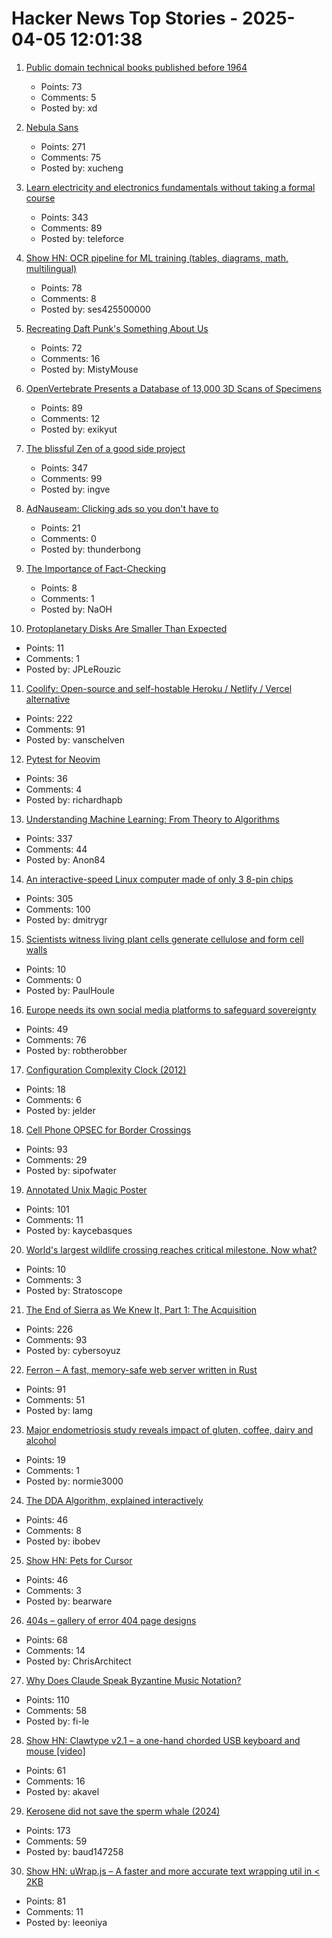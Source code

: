 # Hacker News Top Stories - 2025-04-05 12:01:38

1. [Public domain technical books published before 1964](http://www.tubebooks.org/technical_books_online.htm)
   - Points: 73
   - Comments: 5
   - Posted by: xd

2. [Nebula Sans](https://nebulasans.com/)
   - Points: 271
   - Comments: 75
   - Posted by: xucheng

3. [Learn electricity and electronics fundamentals without taking a formal course](https://simonmonk.org/tyee7)
   - Points: 343
   - Comments: 89
   - Posted by: teleforce

4. [Show HN: OCR pipeline for ML training (tables, diagrams, math, multilingual)](https://github.com/ses4255/Versatile-OCR-Program)
   - Points: 78
   - Comments: 8
   - Posted by: ses425500000

5. [Recreating Daft Punk's Something About Us](https://thoughts-and-things.ghost.io/recreating-daft-punks-something-about-us/)
   - Points: 72
   - Comments: 16
   - Posted by: MistyMouse

6. [OpenVertebrate Presents a Database of 13,000 3D Scans of Specimens](https://www.openculture.com/2024/03/openvertebrate-presents-a-massive-database-of-13000-3d-scans-of-vertebrate-specimens.html)
   - Points: 89
   - Comments: 12
   - Posted by: exikyut

7. [The blissful Zen of a good side project](https://joshcollinsworth.com/blog/the-blissful-zen-of-a-good-side-project)
   - Points: 347
   - Comments: 99
   - Posted by: ingve

8. [AdNauseam: Clicking ads so you don't have to](https://adnauseam.io/)
   - Points: 21
   - Comments: 0
   - Posted by: thunderbong

9. [The Importance of Fact-Checking](https://lithub.com/on-the-episode-that-changed-ira-glasss-this-american-life-forever/)
   - Points: 8
   - Comments: 1
   - Posted by: NaOH

10. [Protoplanetary Disks Are Smaller Than Expected](https://www.centauri-dreams.org/2025/04/04/protoplanetary-disks-are-smaller-than-expected/)
   - Points: 11
   - Comments: 1
   - Posted by: JPLeRouzic

11. [Coolify: Open-source and self-hostable Heroku / Netlify / Vercel alternative](https://coolify.io/)
   - Points: 222
   - Comments: 91
   - Posted by: vanschelven

12. [Pytest for Neovim](https://github.com/richardhapb/pytest.nvim)
   - Points: 36
   - Comments: 4
   - Posted by: richardhapb

13. [Understanding Machine Learning: From Theory to Algorithms](https://www.cs.huji.ac.il/~shais/UnderstandingMachineLearning/copy.html)
   - Points: 337
   - Comments: 44
   - Posted by: Anon84

14. [An interactive-speed Linux computer made of only 3 8-pin chips](https://dmitry.gr/?r=05.Projects&proj=36.%208pinLinux)
   - Points: 305
   - Comments: 100
   - Posted by: dmitrygr

15. [Scientists witness living plant cells generate cellulose and form cell walls](https://phys.org/news/2025-03-scientists-witness-cells-generate-cellulose.html)
   - Points: 10
   - Comments: 0
   - Posted by: PaulHoule

16. [Europe needs its own social media platforms to safeguard sovereignty](https://mediascope.group/europe-needs-its-own-social-media-platforms-to-safeguard-sovereignty/)
   - Points: 49
   - Comments: 76
   - Posted by: robtherobber

17. [Configuration Complexity Clock (2012)](http://mikehadlow.blogspot.com/2012/05/configuration-complexity-clock.html)
   - Points: 18
   - Comments: 6
   - Posted by: jelder

18. [Cell Phone OPSEC for Border Crossings](https://www.schneier.com/blog/archives/2025/04/cell-phone-opsec-for-border-crossings.html)
   - Points: 93
   - Comments: 29
   - Posted by: sipofwater

19. [Annotated Unix Magic Poster](https://unixmagic.net/)
   - Points: 101
   - Comments: 11
   - Posted by: kaycebasques

20. [World's largest wildlife crossing reaches critical milestone. Now what?](https://www.yahoo.com/news/worlds-largest-wildlife-crossing-reaches-100046299.html)
   - Points: 10
   - Comments: 3
   - Posted by: Stratoscope

21. [The End of Sierra as We Knew It, Part 1: The Acquisition](https://www.filfre.net/2025/04/the-end-of-sierra-as-we-knew-it-part-1-the-acquisition/)
   - Points: 226
   - Comments: 93
   - Posted by: cybersoyuz

22. [Ferron – A fast, memory-safe web server written in Rust](https://github.com/ferronweb/ferron)
   - Points: 91
   - Comments: 51
   - Posted by: lamg

23. [Major endometriosis study reveals impact of gluten, coffee, dairy and alcohol](https://www.theguardian.com/society/2025/apr/05/major-endometriosis-study-reveals-impact-of-gluten-coffee-dairy-and-alcohol)
   - Points: 19
   - Comments: 1
   - Posted by: normie3000

24. [The DDA Algorithm, explained interactively](https://aaaa.sh/creatures/dda-algorithm-interactive)
   - Points: 46
   - Comments: 8
   - Posted by: ibobev

25. [Show HN: Pets for Cursor](undefined)
   - Points: 46
   - Comments: 3
   - Posted by: bearware

26. [404s – gallery of error 404 page designs](https://www.404s.design/)
   - Points: 68
   - Comments: 14
   - Posted by: ChrisArchitect

27. [Why Does Claude Speak Byzantine Music Notation?](https://fi-le.net/byzantine/)
   - Points: 110
   - Comments: 58
   - Posted by: fi-le

28. [Show HN: Clawtype v2.1 – a one-hand chorded USB keyboard and mouse [video]](https://www.youtube.com/watch?v=N2PSiOl-auM)
   - Points: 61
   - Comments: 16
   - Posted by: akavel

29. [Kerosene did not save the sperm whale (2024)](https://edconway.substack.com/p/no-kerosene-did-not-save-the-sperm)
   - Points: 173
   - Comments: 59
   - Posted by: baud147258

30. [Show HN: uWrap.js – A faster and more accurate text wrapping util in < 2KB](https://github.com/leeoniya/uWrap)
   - Points: 81
   - Comments: 11
   - Posted by: leeoniya

